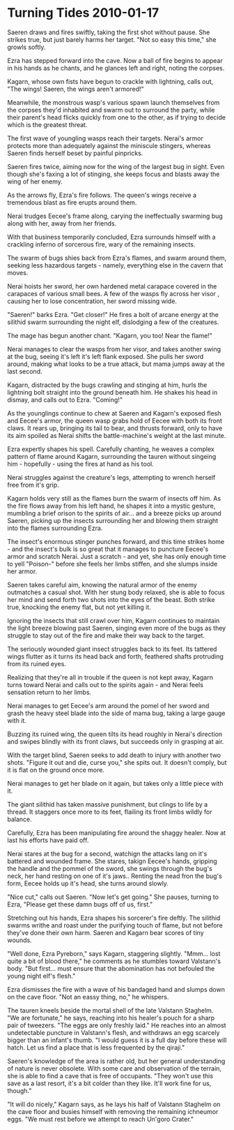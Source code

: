 <!-- TITLE: Turning Tides 2010-01-17 -->
<!-- SUBTITLE: A game log for Turning Tides -->

# Turning Tides 2010-01-17

Saeren draws and fires swiftly, taking the first shot without pause. She strikes true, but just barely harms her target. "Not so easy this time," she growls softly.

Ezra has stepped forward into the cave. Now a ball of fire begins to appear in his hands as he chants, and he glances left and right, noting the corpses.

Kagarn, whose own fists have begun to crackle with lightning, calls out, "The wings! Saeren, the wings aren't armored!"

Meanwhile, the monstrous wasp's various spawn launch themselves from the corpses they'd inhabited and swarm out to surround the party, while their parent's head flicks quickly from one to the other, as if trying to decide which is the greatest threat.

The first wave of youngling wasps reach their targets. Nerai's armor protects more than adequately against the miniscule stingers, whereas Saeren finds herself beset by painful pinpricks.

Saeren fires twice, aiming now for the wing of the largest bug in sight. Even though she's faxing a lot of stinging, she keeps focus and blasts away the wing of her enemy.

As the arrows fly, Ezra's fire follows. The queen's wings receive a tremendous blast as fire erupts around them.

Nerai trudges Eecee's frame along, carying the ineffectually swarming bug along with her, away from her friends.

With that business temporarily concluded, Ezra surrounds himself with a crackling inferno of sorcerous fire, wary of the remaining insects.

The swarm of bugs shies back from Ezra's flames, and swarm around them, seeking less hazardous targets - namely, everything else in the cavern that moves.

Nerai hoists her sword, her own hardened metal carapace covered in the carapaces of various small bees. A few of the wasps fly across her visor , causing her to lose concentration, her sword missing wide.

"Saeren!" barks Ezra. "Get closer!" He fires a bolt of arcane energy at the silithid swarm surrounding the night elf, dislodging a few of the creatures.

The mage has begun another chant. "Kagarn, you too! Near the flame!"

Nerai manages to clear the wasps from her visor, and takes another swing at the bug, seeing it's left it's left flank exposed. She pulls her sword around, making what looks to be a true attack, but mama jumps away at the last second.

Kagarn, distracted by the bugs crawling and stinging at him, hurls the lightning bolt straight into the ground beneath him. He shakes his head in dismay, and calls out to Ezra. "Coming!"

As the younglings continue to chew at Saeren and Kagarn's exposed flesh and Eecee's armor, the queen wasp grabs hold of Eecee with both its front claws. It rears up, bringing its tail to bear, and thrusts forward, only to have its aim spoiled as Nerai shifts the battle-machine's weight at the last minute.

Ezra expertly shapes his spell. Carefully chanting, he weaves a complex pattern of flame around Kagarn, surrounding the tauren without singeing him - hopefully - using the fires at hand as his tool.

Nerai struggles against the creature's legs, attempting to wrench herself free from it's grip.

Kagarn holds very still as the flames burn the swarm of insects off him. As the fire flows away from his left hand, he shapes it into a mystic gesture, mumbling a brief orison to the spirits of air... and a breeze picks up around Saeren, picking up the insects surrounding her and blowing them straight into the flames surrounding Ezra.

The insect's enormous stinger punches forward, and this time strikes home - and the insect's bulk is so great that it manages to puncture Eecee's armor and scratch Nerai. Just a scratch - and yet, she has only enough time to yell "Poison-" before she feels her limbs stiffen, and she slumps inside her armor.

Saeren takes careful aim, knowing the natural armor of the enemy outmatches a casual shot. With her stung body relaxed, she is able to focus her mind and send forth two shots into the eyes of the beast. Both strike true, knocking the enemy flat, but not yet killing it.

Ignoring the insects that still crawl over him, Kagarn continues to maintain the light breeze blowing past Saeren, singing even more of the bugs as they struggle to stay out of the fire and make their way back to the target.

The seriously wounded giant insect struggles back to its feet. Its tattered wings flutter as it turns its head back and forth, feathered shafts protruding from its ruined eyes.

Realizing that they're all in trouble if the queen is not kept away, Kagarn turns toward Nerai and calls out to the spirits again - and Nerai feels sensation return to her limbs.

Nerai manages to get Eecee's arm around the pomel of her sword and grash the heavy steel blade into the side of mama bug, taking a large gauge with it.

Buzzing its ruined wing, the queen tilts its head roughly in Nerai's direction and swipes blindly with its front claws, but succeeds only in grasping at air.

With the target blind, Saeren seeks to add death to injury with another two shots. "Figure it out and die, curse you," she spits out. It doesn't comply, but it is flat on the ground once more.

Nerai manages to get her blade on it again, but takes only a little piece with it.

The giant silithid has taken massive punishment, but clings to life by a thread. It staggers once more to its feet, flailing its front limbs wildly for balance.

Carefully, Ezra has been manipulating fire around the shaggy healer. Now at last his efforts have paid off.

Nerai stares at the bug for a second, watchign the attacks lang on it's battered and wounded frame. She stares, takign Eecee's hands, gripping the handle and the pommel of the sword, she swings through the bug's neck, her hand resting on one of it's jaws.. Renting the nead fron the bug's form, Eecee holds up it's head, she turns around slowly.

"Nice cut," calls out Saeren. "Now let's get going." She pauses, turning to Ezra, "Please get these damn bugs off of us, first."

Stretching out his hands, Ezra shapes his sorcerer's fire deftly. The silithid swarms writhe and roast under the purifying touch of flame, but not before they've done their own harm. Saeren and Kagarn bear scores of tiny wounds.

"Well done, Ezra Pyreborn," says Kagarn, staggering slightly. "Mmm... lost quite a bit of blood there," he comments as he stumbles toward Valstann's body. "But first... must ensure that the abomination has not befouled the young night elf's flesh."

Ezra dismisses the fire with a wave of his bandaged hand and slumps down on the cave floor. "Not an eassy thing, no," he whispers.

The tauren kneels beside the mortal shell of the late Valstann Staghelm. "We are fortunate," he says, reaching into his healer's pouch for a sharp pair of tweezers. "The eggs are only freshly laid." He reaches into an almost undetectable puncture in Valstann's flesh, and withdraws an egg scarcely bigger than an infant's thumb. "I would guess it is a full day before these will hatch. Let us find a place that is less frequented by the qiraji."

Saeren's knowledge of the area is rather old, but her general understanding of nature is never obsolete. With some care and observation of the terrain, she is able to find a cave that is free of occupants. "They won't use this save as a last resort, it's a bit colder than they like. It'll work fine for us, though."

"It will do nicely," Kagarn says, as he lays his half of Valstann Staghelm on the cave floor and busies himself with removing the remaining ichneumor eggs. "We must rest before we attempt to reach Un'goro Crater."
